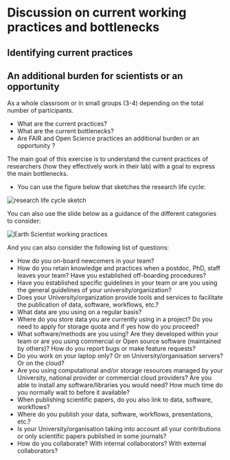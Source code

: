 # Discussion on current working practices and bottlenecks

## Identifying current practices

## An additional burden for scientists or an opportunity

As a whole classroom or in small groups (3-4) depending on the total number of participants.

- What are the current practices?
- What are the current bottlenecks?
- Are FAIR and Open Science practices an additional burden or an opportunity ?


The main goal of this exercise is to understand the current practices of researchers (how they effectively work in their lab) with a goal to express the main bottlenecks.

- You can use the figure below that sketches the research life cycle:

![research life cycle sketch](images/researchdatalifecycle.jpg)

You can also use the slide below as a guidance of the different categories to consider:

![Earth Scientist working practices](images/earth_scientists.png)

And you can also consider the following list of questions:

- How do you on-board newcomers in your team?
- How do you retain knowledge and practices when a postdoc, PhD, staff leaves your team? Have you established off-boarding procedures?
- Have you established specific guidelines in your team or are you using the general guidelines of your university/organization?
- Does your University/organization provide tools and services to facilitate the publication of data, software, workflows, etc.?
- What data are you using on a regular basis? 
- Where do you store data you are currently using in a project? Do you need to apply for storage quota and if yes how do you proceed?
- What software/methods are you using? Are they developed within your team or are you using commercial or Open source software (maintained by others)? How do you report bugs or make feature requests?
- Do you work on your laptop only? Or on University/organisation servers? Or on the cloud?
- Are you using computational and/or storage resources managed by your University, national provider or commercial cloud providers? Are you able to install any software/libraries you would need? How much time do you normally wait to before it available?
- When publishing scientific papers, do you also link to data, software, workflows? 
- Where do you publish your data, software, workflows, presentations, etc.?
- Is your University/organisation taking into account all your contributions or only scientific papers published in some journals?
- How do you collaborate? With internal collaborators? With external collaborators? 



